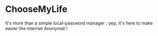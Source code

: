 # ChooseMyLife
It's more than a simple local-password manager : yep, it's here to make easier the internet Anonymat !
